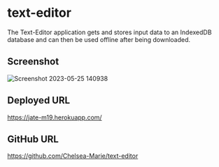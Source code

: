 # text-editor

The Text-Editor application gets and stores input data to an IndexedDB database and can then be used offline after being downloaded. 

## Screenshot

![Screenshot 2023-05-25 140938](https://github.com/Chelsea-Marie/text-editor/assets/116038369/5600c3ec-ae80-460b-9391-5705a326aaa8)

## Deployed URL

https://jate-m19.herokuapp.com/

## GitHub URL

https://github.com/Chelsea-Marie/text-editor

